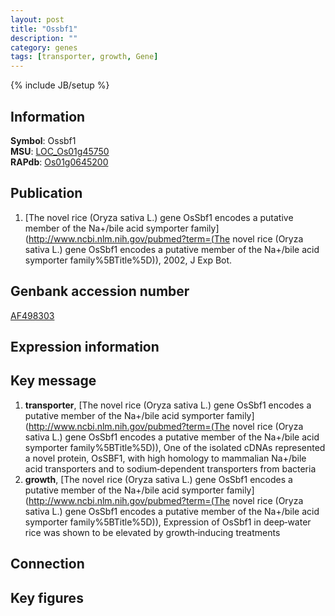 ```yaml
---
layout: post
title: "Ossbf1"
description: ""
category: genes
tags: [transporter, growth, Gene]
---
```

{% include JB/setup %}

## Information
__Symbol__: Ossbf1  
__MSU__: [LOC_Os01g45750](http://rice.plantbiology.msu.edu/cgi-bin/ORF_infopage.cgi?orf=LOC_Os01g45750)  
__RAPdb__: [Os01g0645200](http://rapdb.dna.affrc.go.jp/viewer/gbrowse_details/irgsp1?name=Os01g0645200)  

## Publication
1. [The novel rice (Oryza sativa L.) gene OsSbf1 encodes a putative member of the Na+/bile acid symporter family](http://www.ncbi.nlm.nih.gov/pubmed?term=(The novel rice (Oryza sativa L.) gene OsSbf1 encodes a putative member of the Na+/bile acid symporter family%5BTitle%5D)), 2002, J Exp Bot.

## Genbank accession number
[AF498303](http://www.ncbi.nlm.nih.gov/nuccore/AF498303)

## Expression information

## Key message
1. __transporter__, [The novel rice (Oryza sativa L.) gene OsSbf1 encodes a putative member of the Na+/bile acid symporter family](http://www.ncbi.nlm.nih.gov/pubmed?term=(The novel rice (Oryza sativa L.) gene OsSbf1 encodes a putative member of the Na+/bile acid symporter family%5BTitle%5D)),  One of the isolated cDNAs represented a novel protein, OsSBF1, with high homology to mammalian Na+/bile acid transporters and to sodium‐dependent transporters from bacteria
2. __growth__, [The novel rice (Oryza sativa L.) gene OsSbf1 encodes a putative member of the Na+/bile acid symporter family](http://www.ncbi.nlm.nih.gov/pubmed?term=(The novel rice (Oryza sativa L.) gene OsSbf1 encodes a putative member of the Na+/bile acid symporter family%5BTitle%5D)),  Expression of OsSbf1 in deep‐water rice was shown to be elevated by growth‐inducing treatments

## Connection

## Key figures


